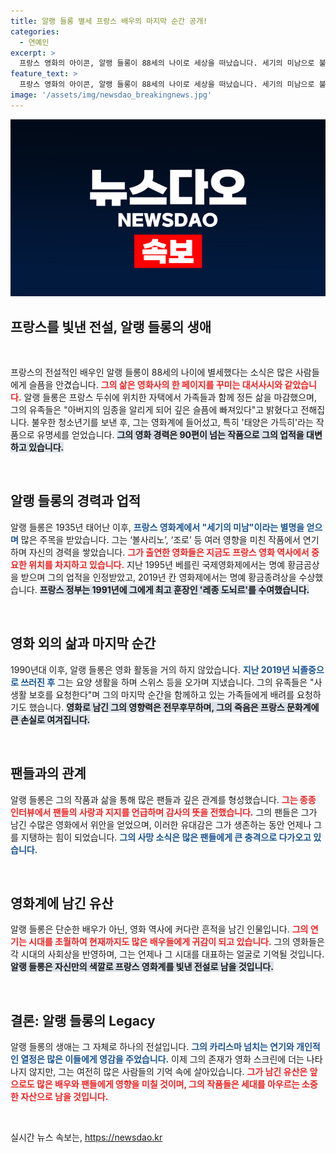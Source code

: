 ```yaml
---
title: 알랭 들롱 별세 프랑스 배우의 마지막 순간 공개!
categories:
  - 연예인
excerpt: >
  프랑스 영화의 아이콘, 알랭 들롱이 88세의 나이로 세상을 떠났습니다. 세기의 미남으로 불리며 많은 사랑을 받은 그는 90여 편의 영화로 기억될 전설입니다. 그의 마지막 순간은 가족의 품에서 조용히 맞이했으며, 유족들은 사생활 보호를 요청했습니다.
feature_text: >
  프랑스 영화의 아이콘, 알랭 들롱이 88세의 나이로 세상을 떠났습니다. 세기의 미남으로 불리며 많은 사랑을 받은 그는 90여 편의 영화로 기억될 전설입니다. 그의 마지막 순간은 가족의 품에서 조용히 맞이했으며, 유족들은 사생활 보호를 요청했습니다.
image: '/assets/img/newsdao_breakingnews.jpg'
---
```


<p><img src="/assets/img/newsdao_breakingnews.jpg" alt="koreaapp 속보" /></p>

<h2 data-ke-size="size26">프랑스를 빛낸 전설, 알랭 들롱의 생애</h2>

<p data-ke-size="size16">&nbsp;</p>

<p>프랑스의 전설적인 배우인 알랭 들롱이 88세의 나이에 별세했다는 소식은 많은 사람들에게 슬픔을 안겼습니다. <b><span style="color: #ee2323;">그의 삶은 영화사의 한 페이지를 꾸미는 대서사시와 같았습니다.</span></b> 알랭 들롱은 프랑스 두쉬에 위치한 자택에서 가족들과 함께 정든 삶을 마감했으며, 그의 유족들은 "아버지의 임종을 알리게 되어 깊은 슬픔에 빠져있다"고 밝혔다고 전해집니다. 불우한 청소년기를 보낸 후, 그는 영화계에 들어섰고, 특히 '태양은 가득히'라는 작품으로 유명세를 얻었습니다. <b><span style="background-color: #21538527;">그의 영화 경력은 90편이 넘는 작품으로 그의 업적을 대변하고 있습니다.</span></b></p>

<p data-ke-size="size16">&nbsp;</p>

<h2 data-ke-size="size26">알랭 들롱의 경력과 업적</h2>

<p>알랭 들롱은 1935년 태어난 이후, <b><span style="color: #1a5490;">프랑스 영화계에서 "세기의 미남"이라는 별명을 얻으며</span></b> 많은 주목을 받았습니다. 그는 ‘볼사리노’, ‘조로’ 등 여러 영향을 미친 작품에서 연기하며 자신의 경력을 쌓았습니다. <b><span style="color: #ee2323;">그가 출연한 영화들은 지금도 프랑스 영화 역사에서 중요한 위치를 차지하고 있습니다.</span></b> 지난 1995년 베를린 국제영화제에서는 명예 황금곰상을 받으며 그의 업적을 인정받았고, 2019년 칸 영화제에서는 명예 황금종려상을 수상했습니다. <b><span style="background-color: #21538527;">프랑스 정부는 1991년에 그에게 최고 훈장인 '레종 도뇌르'를 수여했습니다.</span></b></p>

<p data-ke-size="size16">&nbsp;</p>

<h2 data-ke-size="size26">영화 외의 삶과 마지막 순간</h2>

<p>1990년대 이후, 알랭 들롱은 영화 활동을 거의 하지 않았습니다. <b><span style="color: #1a5490;">지난 2019년 뇌졸중으로 쓰러진 후</span></b> 그는 요양 생활을 하며 스위스 등을 오가며 지냈습니다. 그의 유족들은 "사생활 보호를 요청한다"며 그의 마지막 순간을 함께하고 있는 가족들에게 배려를 요청하기도 했습니다. <b><span style="background-color: #21538527;">영화로 남긴 그의 영향력은 전무후무하며, 그의 죽음은 프랑스 문화계에 큰 손실로 여겨집니다.</span></b></p>

<p data-ke-size="size16">&nbsp;</p>

<h2 data-ke-size="size26">팬들과의 관계</h2>

<p>알랭 들롱은 그의 작품과 삶을 통해 많은 팬들과 깊은 관계를 형성했습니다. <b><span style="color: #ee2323;">그는 종종 인터뷰에서 팬들의 사랑과 지지를 언급하며 감사의 뜻을 전했습니다.</span></b> 그의 팬들은 그가 남긴 수많은 영화에서 위안을 얻었으며, 이러한 유대감은 그가 생존하는 동안 언제나 그를 지탱하는 힘이 되었습니다. <b><span style="color: #1a5490;">그의 사망 소식은 많은 팬들에게 큰 충격으로 다가오고 있습니다.</span></b></p>

<p data-ke-size="size16">&nbsp;</p>

<h2 data-ke-size="size26">영화계에 남긴 유산</h2>

<p>알랭 들롱은 단순한 배우가 아닌, 영화 역사에 커다란 흔적을 남긴 인물입니다. <b><span style="color: #ee2323;">그의 연기는 시대를 초월하여 현재까지도 많은 배우들에게 귀감이 되고 있습니다.</span></b> 그의 영화들은 각 시대의 사회상을 반영하며, 그는 언제나 그 시대를 대표하는 얼굴로 기억될 것입니다. <b><span style="background-color: #21538527;">알랭 들롱은 자신만의 색깔로 프랑스 영화계를 빛낸 전설로 남을 것입니다.</span></b></p>

<p data-ke-size="size16">&nbsp;</p>

<h2 data-ke-size="size26">결론: 알랭 들롱의 Legacy</h2>

<p>알랭 들롱의 생애는 그 자체로 하나의 전설입니다. <b><span style="color: #1a5490;">그의 카리스마 넘치는 연기와 개인적인 열정은 많은 이들에게 영감을 주었습니다.</span></b> 이제 그의 존재가 영화 스크린에 더는 나타나지 않지만, 그는 여전히 많은 사람들의 기억 속에 살아있습니다. <b><span style="color: #ee2323;">그가 남긴 유산은 앞으로도 많은 배우와 팬들에게 영향을 미칠 것이며, 그의 작품들은 세대를 아우르는 소중한 자산으로 남을 것입니다.</span></b> </p>

<p data-ke-size="size16">&nbsp;</p>
실시간 뉴스 속보는, <a href="https://newsdao.kr" rel="dofollow">https://newsdao.kr</a>


